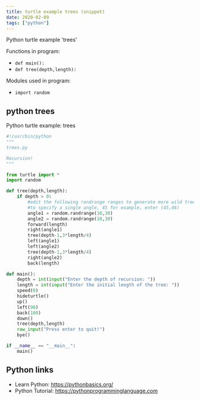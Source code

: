 ```yaml
---
title: turtle example trees (snippet)
date: 2020-02-09
tags: ["python"]
---
```

Python turtle example 'trees'

Functions in program: 
* `def main():`
* `def tree(depth,length):`

Modules used in program: 
* `import random`

## python trees

Python turtle example: trees

```python
#!/usr/bin/python
"""
trees.py

Recursion!
"""

from turtle import *
import random

def tree(depth,length):
	if depth > 0:
		#edit the following randrange ranges to generate more wild trees
		#to specify a single angle, 45 for example, enter (45,46)
		angle1 = random.randrange(10,30)
		angle2 = random.randrange(10,30)
		forward(length)
		right(angle1)
		tree(depth-1,3*length/4)
		left(angle1)
		left(angle2)
		tree(depth-1,3*length/4)
		right(angle2)
		back(length)

def main():
	depth = int(input("Enter the depth of recursion: "))
	length = int(input("Enter the initial length of the tree: "))
	speed(0)
	hideturtle()
	up()
	left(90)
	back(100)
	down()
	tree(depth,length)
	raw_input("Press enter to quit!")
	bye()

if __name__ == "__main__":
	main()

```

## Python links

- Learn Python: https://pythonbasics.org/
- Python Tutorial: https://pythonprogramminglanguage.com
